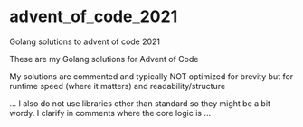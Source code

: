 # advent_of_code_2021
Golang solutions to advent of code 2021

These are my Golang solutions for Advent of Code

My solutions are commented and typically NOT optimized for brevity but for runtime speed (where it matters) and readability/structure

... I also do not use libraries other than standard so they might be a bit wordy.
I clarify in comments where the core logic is ...
